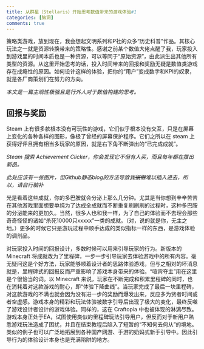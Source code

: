 ```yaml
---
title: 从群星（Stellaris）开始思考数值带来的游戏体验#1
categories: [脑洞]
comments: true
---
```


策略类游戏，放到现在，我会想起文明系列和P社的众多“历史科普”作品。其核心玩法之一就是资源转换带来的策略性。感谢之前某个数值大佬点醒了我，玩家投入到游戏里的时间本质也是一种资源，可以等同于“原始资源”，由此派生出其他所有类型的资源。从这里开始思考的话，投入时间带来的回报和奖励无疑是数值类游戏存在成瘾性的原因。如何设计这样的体验，把你的“用户”变成数字和KPI的奴隶，就是各厂商策划们在努力的方向。

*本文是一篇主观性极强且是行外人对于数值构建的思考。*

## 回报与奖励

Steam 上有很多款根本没有可玩性的游戏，它们似乎根本没有交互，只是在屏幕上变化的各种各样的图形，像极了曾经的屏幕保护程序。它们之所以在 steam 上获得好评且拥有相当多玩家的原因，就是右下角不断弹出的“已完成成就”。

*Steam 搜索 Achievement Clicker，你会发现它不但有人买，而且每年都在推出新品。*

*此处应该有一张图片，但Github静态blog的方法导致我~~很懒~~难以插入进去，所以，请自行脑补*

光是看着这些成就，你的多巴胺就会分泌上那么几分钟。尤其是当你想到辛辛苦苦在其他游戏里面想要单纯为了达成全成就而不断重复刷刷刷的过程时，这种多巴胺的分泌能来的更加久。当然，很多人也和我一样，为了自己的体验而不去理会那些奇奇怪怪的诸如“杀死10000只xxxxx”一类的成就。（对，说的就是你，无主之地。）更多的时候它只是游玩过程中顺手达成的类似指标一样的东西，是游戏体验的调剂品。

对玩家投入时间的回报设计，多数时候可以用来引导玩家的行为。新版本的 Minecraft 将成就改为了里程碑，一步一步引导玩家去体验游戏中的所有内容。毫无疑问这是个好方法，玩家能够顺着设计者的思路体验游戏，但与之相对的坏消息就是，里程碑式的回报反而严重影响了游戏本身带来的体验。“喧宾夺主”用在这里是个很恰当的词。以 Minecraft 来说，玩家在不断完成和积累里程碑的同时，也在消耗着对这款游戏的耐心，即“体验下降曲线”。当玩家完成了最后一块里程碑，对这款游戏的不满也就会因为没有进一步的奖励而爆发出来，反应多为贤者时间或者空虚感。游戏本身的精彩和玩法体验被数字引导后出现了极大的变化，最终反噬了游戏设计者设计的游戏体验。同样的，这在 Craftopia 中也被体现的淋漓尽致。游戏本身正处于EA，试图使用类似的里程碑玩法引导用户，但反而对于新用户熟悉游戏玩法造成了困扰，并且在结束教程后陷入了短暂的“不知何去何从”的境地。类似的例子也可以广泛地拓展到各种国产网游、手游的奶妈式新手引导中。因此引导行为的体验设计本身也是充满陷阱的地方。
